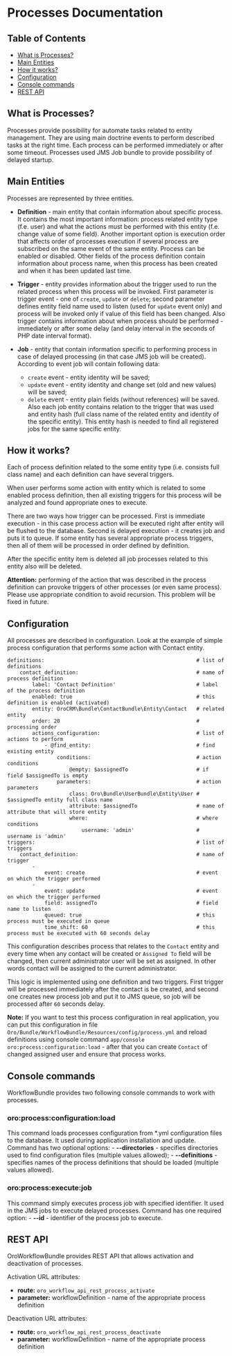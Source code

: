 Processes Documentation
==============================

Table of Contents
-----------------
 - [What is Processes?](#what-is-workflow)
 - [Main Entities](#main-entities)
 - [How it works?](#how-it-works)
 - [Configuration](#configuration)
 - [Console commands](#console-commands)
 - [REST API](#rest-api)

What is Processes?
------------------

Processes provide possibility for automate tasks related to entity management. They are using main doctrine events
to perform described tasks at the right time. Each process can be performed immediately or after some timeout.
Processes used JMS Job bundle to provide possibility of delayed startup.

Main Entities
-------------

Processes are represented by three entities.

* **Definition** - main entity that contain information about specific process. It contains the most important
information: process related entity type (f.e. user) and what the actions must be performed with this entity
(f.e. change value of some field). Another important option is execution order that affects order of processes
execution if several process are subscribed on the same event of the same entity. Process can be enabled or disabled.
Other fields of the process definition contain information about process name, when this process has been created and
when it has been updated last time.

* **Trigger** - entity provides information about the trigger used to run the related process when
this process will be invoked. First parameter is trigger event - one of ``create``, ``update`` or ``delete``;
second parameter defines entity field name used to listen (used for ``update`` event only) and  process will be invoked
only if value of this field has been changed. Also trigger contains information about when process
should be performed - immediately or after some delay (and delay interval in the seconds of PHP date interval format).

* **Job** - entity that contain information specific to performing process in case of delayed processing
(in that case JMS job will be created). According to event job will contain following data:
    - ``create`` event - entity identity will be saved;
    - ``update`` event - entity identity and change set (old and new values) will be saved;
    - ``delete`` event - entity plain fields (without references) will be saved.
Also each job entity contains relation to the trigger that was used and entity hash (full class name
of the related entity and identity of the specific entity). This entity hash is needed to find all registered jobs
for the same specific entity.

How it works?
-------------

Each of process definition related to the some entity type (i.e. consists full class name) and each definition
can have several triggers.

When user performs some action with entity which is related to some enabled process definition,
then all existing triggers for this process will be analyzed and found appropriate ones to execute.

There are two ways how trigger can be processed. First is immediate execution - in this case process action will be
executed right after entity will be flushed to the database. Second is delayed execution - it creates job and puts it
to queue. If some entity has several appropriate process triggers, then all of them will be processed
in order defined by definition.

After the specific entity item is deleted all job processes related to this entity also will be deleted.

**Attention:** performing of the action that was described in the process definition can provoke triggers
of other processes (or even same process). Please use appropriate condition to avoid recursion.
This problem will be fixed in future.

Configuration
-------------

All processes are described in configuration. Look at the example of simple process configuration that performs
some action with Contact entity.

```
definitions:                                                 # list of definitions
    contact_definition:                                      # name of process definition
        label: 'Contact Definition'                          # label of the process definition
        enabled: true                                        # this definition is enabled (activated)
        entity: OroCRM\Bundle\ContactBundle\Entity\Contact   # related entity
        order: 20                                            # processing order
        actions_configuration:                               # list of actions to perform
            - @find_entity:                                  # find existing entity
                conditions:                                  # action conditions
                    @empty: $assignedTo                      # if field $assignedTo is empty
                parameters:                                  # action parameters
                    class: Oro\Bundle\UserBundle\Entity\User # $assignedTo entity full class name
                    attribute: $assignedTo                   # name of attribute that will store entity
                    where:                                   # where conditions
                        username: 'admin'                    # username is 'admin'
triggers:                                                    # list of triggers
    contact_definition:                                      # name of trigger
        -
            event: create                                    # event on which the trigger performed
        -
            event: update                                    # event on which the trigger performed
            field: assignedTo                                # field name to listen
            queued: true                                     # this process must be executed in queue
            time_shift: 60                                   # this process must be executed with 60 seconds delay
```

This configuration describes process that relates to the ``Contact`` entity and every time when any contact will be
created or  ``Assigned To`` field will be changed, then current administrator user will be set as assigned.
In other words contact will be assigned to the current administrator.

This logic is implemented using one definition and two triggers.
First trigger will be processed immediately after the contact is be created, and second one creates new process job
and put it to JMS queue, so job will be processed after ``60`` seconds delay.

**Note:** If you want to test this process configuration in real application, you can put this configuration in file
``Oro/Bundle/WorkflowBundle/Resources/config/process.yml`` and reload definitions using console command
``app/console oro:process:configuration:load`` - after that you can create ``Contact`` of changed assigned user
and ensure that process works.

Console commands
----------------

WorkflowBundle provides two following console commands to work with processes.

### oro:process:configuration:load

This command loads processes configuration from *.yml configuration files to the database. It used
during application installation and update. Command has two optional options:
    - **--directories** - specifies directories used to find configuration files (multiple values allowed);
    - **--definitions** - specifies names of the process definitions that should be loaded (multiple values allowed).

### oro:process:execute:job

This command simply executes process job with specified identifier. It used in the JMS jobs to execute delayed
processes. Command has one required option:
    - **--id** - identifier of the process job to execute.

REST API
--------

OroWorkflowBundle provides REST API that allows activation and deactivation of processes.

Activation URL attributes:
* **route:** ``oro_workflow_api_rest_process_activate``
* **parameter:** workflowDefinition - name of the appropriate process definition

Deactivation URL attributes:
* **route:** ``oro_workflow_api_rest_process_deactivate``
* **parameter:** workflowDefinition - name of the appropriate process definition
